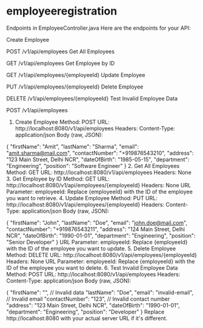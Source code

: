 # employeeregistration
Endpoints in EmployeeController.java
Here are the endpoints for your API:

Create Employee

POST /v1/api/employees
Get All Employees

GET /v1/api/employees
Get Employee by ID

GET /v1/api/employees/{employeeId}
Update Employee

PUT /v1/api/employees/{employeeId}
Delete Employee

DELETE /v1/api/employees/{employeeId}
Test Invalid Employee Data

POST /v1/api/employees

1. Create Employee
Method: POST
URL: http://localhost:8080/v1/api/employees
Headers:
Content-Type: application/json
Body (raw, JSON):

{
  "firstName": "Amit",
  "lastName": "Sharma",
  "email": "amit.sharma@mail.com",
  "contactNumber": "+919876543210",
  "address": "123 Main Street, Delhi NCR",
  "dateOfBirth": "1985-05-15",
  "department": "Engineering",
  "position": "Software Engineer"
}
2. Get All Employees
Method: GET
URL: http://localhost:8080/v1/api/employees
Headers: None
3. Get Employee by ID
Method: GET
URL: http://localhost:8080/v1/api/employees/{employeeId}
Headers: None
URL Parameter:
employeeId: Replace {employeeId} with the ID of the employee you want to retrieve.
4. Update Employee
Method: PUT
URL: http://localhost:8080/v1/api/employees/{employeeId}
Headers:
Content-Type: application/json
Body (raw, JSON):


{
  "firstName": "John",
  "lastName": "Doe",
  "email": "john.doe@mail.com",
  "contactNumber": "+919876543211",
  "address": "124 Main Street, Delhi NCR",
  "dateOfBirth": "1990-01-01",
  "department": "Engineering",
  "position": "Senior Developer"
}
URL Parameter:
employeeId: Replace {employeeId} with the ID of the employee you want to update.
5. Delete Employee
Method: DELETE
URL: http://localhost:8080/v1/api/employees/{employeeId}
Headers: None
URL Parameter:
employeeId: Replace {employeeId} with the ID of the employee you want to delete.
6. Test Invalid Employee Data
Method: POST
URL: http://localhost:8080/v1/api/employees
Headers:
Content-Type: application/json
Body (raw, JSON):


{
  "firstName": "", // Invalid data
  "lastName": "Doe",
  "email": "invalid-email", // Invalid email
  "contactNumber": "123", // Invalid contact number
  "address": "123 Main Street, Delhi NCR",
  "dateOfBirth": "1990-01-01",
  "department": "Engineering",
  "position": "Developer"
}
Replace http://localhost:8080 with your actual server URL if it's different.
